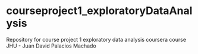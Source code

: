 # courseproject1_exploratoryDataAnalysis
Repository for course project 1 exploratory data analysis coursera course JHU - Juan David Palacios Machado
